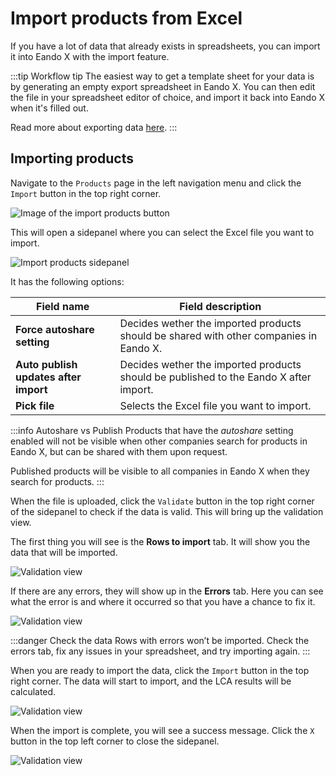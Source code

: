 # Import products from Excel

If you have a lot of data that already exists in spreadsheets, you can import it into Eando X with the import feature.

:::tip Workflow tip
The easiest way to get a template sheet for your data is by generating an empty export spreadsheet in Eando X. You can then edit the file in your spreadsheet editor of choice, and import it back into Eando X when it's filled out.

Read more about exporting data [here](/documentation/product/product-excel-export).
:::

## Importing products

Navigate to the `Products` page in the left navigation menu and click the `Import` button in the top right corner.

![Image of the import products button](/images/product/import-button.jpg)

This will open a sidepanel where you can select the Excel file you want to import.

![Import products sidepanel](/images/product/import-modal.jpg)

It has the following options:

| Field name                            | Field description                                                                              |
| ------------------------------------- | ---------------------------------------------------------------------------------------------- |
| **Force autoshare setting**           | Decides wether the imported products should be shared with other companies in Eando X.      |
| **Auto publish updates after import** | Decides wether the imported products should be published to the Eando X after import. |
| **Pick file**                         | Selects the Excel file you want to import.                                                     |

:::info Autoshare vs Publish
Products that have the _autoshare_ setting enabled will not be visible when other companies search for products in Eando X, but can be shared with them upon request.

Published products will be visible to all companies in Eando X when they search for products.
:::

When the file is uploaded, click the `Validate` button in the top right corner of the sidepanel to check if the data is valid. This will bring up the validation view.

The first thing you will see is the **Rows to import** tab. It will show you the data that will be imported.

![Validation view](/images/product/rows-to-import-tab.jpg)

If there are any errors, they will show up in the **Errors** tab. Here you can see what the error is and where it occurred so that you have a chance to fix it.

![Validation view](/images/product/error-tab.jpg)

:::danger Check the data
Rows with errors won’t be imported. Check the errors tab, fix any issues in your spreadsheet, and try importing again.
:::

When you are ready to import the data, click the `Import` button in the top right corner. The data will start to import, and the LCA results will be calculated.

![Validation view](/images/product/importing.jpg)

When the import is complete, you will see a success message. Click the `X` button in the top left corner to close the sidepanel.

![Validation view](/images/product/import-finished.jpg)
